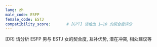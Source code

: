 ```yaml
---
lang: zh
male_code: ESFP
female_code: ESTJ
compatibility_score:       # [GPT] 请给出 1–10 的契合度评分
---
```


[DR] 请分析 ESFP 男与 ESTJ 女的契合度, 互补优势, 潜在冲突, 相处建议等

